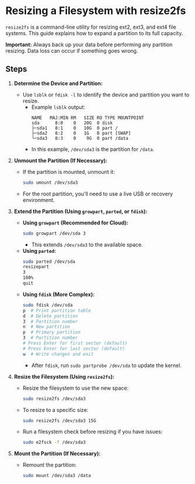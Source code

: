 # Resizing a Filesystem with resize2fs

`resize2fs` is a command-line utility for resizing ext2, ext3, and ext4 file systems. This guide explains how to expand a partition to its full capacity.

**Important:** Always back up your data before performing any partition resizing. Data loss can occur if something goes wrong.

## Steps

1.  **Determine the Device and Partition:**

    * Use `lsblk` or `fdisk -l` to identify the device and partition you want to resize.
        * Example `lsblk` output:
            ```
            NAME   MAJ:MIN RM   SIZE RO TYPE MOUNTPOINT
            sda      8:0    0   20G  0 disk
            ├─sda1   8:1    0   10G  0 part /
            ├─sda2   8:2    0   1G   0 part [SWAP]
            └─sda3   8:3    0    9G  0 part /data
            ```
        * In this example, `/dev/sda3` is the partition for `/data`.

2.  **Unmount the Partition (If Necessary):**

    * If the partition is mounted, unmount it:
        ```bash
        sudo umount /dev/sda3
        ```
    * For the root partition, you'll need to use a live USB or recovery environment.

3.  **Extend the Partition (Using `growpart`, `parted`, or `fdisk`):**

    * **Using `growpart` (Recommended for Cloud):**
        ```bash
        sudo growpart /dev/sda 3
        ```
        * This extends `/dev/sda3` to the available space.
    * **Using `parted`:**
        ```bash
        sudo parted /dev/sda
        resizepart
        3
        100%
        quit
        ```
    * **Using `fdisk` (More Complex):**
        ```bash
        sudo fdisk /dev/sda
        p  # Print partition table
        d  # Delete partition
        3  # Partition number
        n  # New partition
        p  # Primary partition
        3  # Partition number
        # Press Enter for first sector (default)
        # Press Enter for last sector (default)
        w  # Write changes and exit
        ```
        * After `fdisk`, run `sudo partprobe /dev/sda` to update the kernel.

4.  **Resize the Filesystem (Using `resize2fs`):**

    * Resize the filesystem to use the new space:
        ```bash
        sudo resize2fs /dev/sda3
        ```
    * To resize to a specific size:
        ```bash
        sudo resize2fs /dev/sda3 15G
        ```
    * Run a filesystem check before resizing if you have issues:
        ```bash
        sudo e2fsck -f /dev/sda3
        ```

5.  **Mount the Partition (If Necessary):**

    * Remount the partition:
        ```bash
        sudo mount /dev/sda3 /data
        ```
